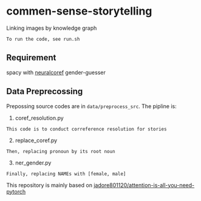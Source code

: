 # commen-sense-storytelling
Linking images by knowledge graph

```
To run the code, see run.sh
```

## Requirement
spacy with [neuralcoref](https://github.com/huggingface/neuralcoref)
gender-guesser

## Data Preprecossing
Prepossing source codes are in `data/preprocess_src`.
The pipline is:
1. coref_resolution.py
```
This code is to conduct correference resolution for stories
```
2. replace_coref.py
```
Then, replacing pronoun by its root noun
```
3. ner_gender.py
```
Finally, replacing NAMEs with [female, male]
```

This repository is mainly based on [jadore801120/attention-is-all-you-need-pytorch](https://github.com/jadore801120/attention-is-all-you-need-pytorch)
